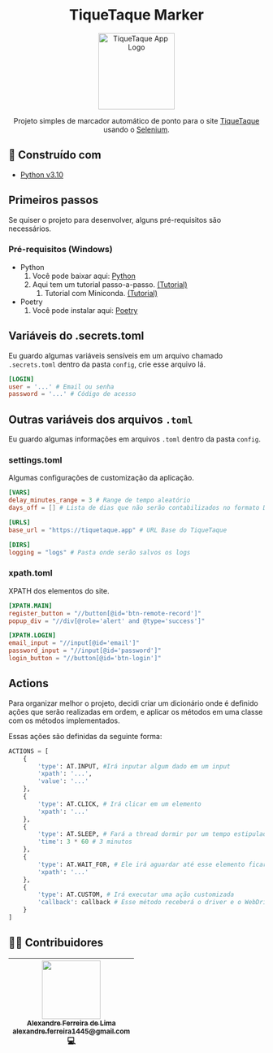 <h1 align="center">
    TiqueTaque Marker
</h1>

<p align="center">
    <a href="#" target="blank">
        <img
            src="https://encrypted-tbn0.gstatic.com/images?q=tbn:ANd9GcTuu1ZeI66FyuFJeVFzKSkOsZlV9ddLEErzX0sGwZXitSww5nDmh2j9VpKogJ9ouzetJv4&usqp=CAU"
            width="150"
            title="TiqueTaque App Logo"
            alt="TiqueTaque App Logo"
        />
    </a>
</p>

<p align="center">
    Projeto simples de marcador automático de ponto para o site <a href="https://tiquetaque.app">TiqueTaque</a> usando o <a href="https://selenium-python.readthedocs.io/">Selenium</a>.
</p>

## 🔨 Construído com
- [Python v3.10][python]
## Primeiros passos
Se quiser o projeto para desenvolver, alguns pré-requisitos são necessários.

### Pré-requisitos (Windows)
* Python
  1. Você pode baixar aqui: [Python][python_url]
  2. Aqui tem um tutorial passo-a-passo. [(Tutorial)][python_tutorial_url]
     1. Tutorial com Miniconda. [(Tutorial)][miniconda_tutorial]
* Poetry
  1. Você pode instalar aqui: [Poetry][poetry_url]

## Variáveis do .secrets.toml
Eu guardo algumas variáveis sensíveis em um arquivo chamado `.secrets.toml` dentro da pasta `config`, crie esse arquivo lá.
```toml
[LOGIN]
user = '...' # Email ou senha
password = '...' # Código de acesso
```

## Outras variáveis dos arquivos `.toml`
Eu guardo algumas informações em arquivos `.toml` dentro da pasta `config`.

### settings.toml
Algumas configurações de customização da aplicação.
```toml
[VARS]
delay_minutes_range = 3 # Range de tempo aleatório
days_off = [] # Lista de dias que não serão contabilizados no formato DD/MM/YYYY

[URLS]
base_url = "https://tiquetaque.app" # URL Base do TiqueTaque

[DIRS]
logging = "logs" # Pasta onde serão salvos os logs
```

### xpath.toml
XPATH dos elementos do site.
```toml
[XPATH.MAIN]
register_button = "//button[@id='btn-remote-record']"
popup_div = "//div[@role='alert' and @type='success']"

[XPATH.LOGIN]
email_input = "//input[@id='email']"
password_input = "//input[@id='password']"
login_button = "//button[@id='btn-login']"
```

## Actions
Para organizar melhor o projeto, decidi criar um dicionário onde é definido ações que serão realizadas em ordem, e aplicar os métodos em uma classe com os métodos implementados.

Essas ações são definidas da seguinte forma:
```python
ACTIONS = [
    {
        'type': AT.INPUT, #Irá inputar algum dado em um input
        'xpath': '...',
        'value': '...'
    },
    {
        'type': AT.CLICK, # Irá clicar em um elemento
        'xpath': '...'
    },
    {
        'type': AT.SLEEP, # Fará a thread dormir por um tempo estipulado
        'time': 3 * 60 # 3 minutos
    },
    {
        'type': AT.WAIT_FOR, # Ele irá aguardar até esse elemento ficar visível
        'xpath': '...'
    },
    {
        'type': AT.CUSTOM, # Irá executar uma ação customizada
        'callback': callback # Esse método receberá o driver e o WebDriverWait
    }
]
```

## 👨‍💻 Contribuidores
| [<div><img width=115 src="https://avatars.githubusercontent.com/u/54884313?v=4"><br><sub>Alexandre Ferreira de Lima</sub><br><sub>alexandre.ferreira1445@gmail.com</sub></div>][arekushi] <div title="Code">💻</div> |
| :---: |

<!-- [Build With] -->
[python]: https://www.python.org/downloads/release/python-3100/

<!-- [Some links] -->
[tiquetaque]: https://tiquetaque.app
[selenium]: https://selenium-python.readthedocs.io/
[python_url]: https://www.python.org/downloads/
[python_tutorial_url]: https://www.digitalocean.com/community/tutorials/install-python-windows-10
[miniconda_tutorial]: https://katiekodes.com/setup-python-windows-miniconda/
[poetry_url]: https://python-poetry.org/docs/#installation

<!-- [Constributors] -->
[arekushi]: https://github.com/Arekushi
